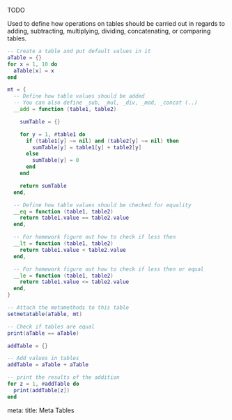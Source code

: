 TODO

Used to define how operations on tables should be carried out in regards to adding, subtracting, multiplying, dividing, concatenating, or comparing tables.

```lua
-- Create a table and put default values in it
aTable = {}
for x = 1, 10 do
  aTable[x] = x
end

mt = {
  -- Define how table values should be added
  -- You can also define _sub, _mul, _div, _mod, _concat (..)
  __add = function (table1, table2)

    sumTable = {}

    for y = 1, #table1 do
      if (table1[y] ~= nil) and (table2[y] ~= nil) then
        sumTable[y] = table1[y] + table2[y]
      else
        sumTable[y] = 0
      end
    end

    return sumTable
  end,

  -- Define how table values should be checked for equality
  __eq = function (table1, table2)
    return table1.value == table2.value
  end,

  -- For homework figure out how to check if less then
  __lt = function (table1, table2)
    return table1.value < table2.value
  end,

  -- For homework figure out how to check if less then or equal
  __le = function (table1, table2)
    return table1.value <= table2.value
  end,
}

-- Attach the metamethods to this table
setmetatable(aTable, mt)

-- Check if tables are equal
print(aTable == aTable)

addTable = {}

-- Add values in tables
addTable = aTable + aTable

-- print the results of the addition
for z = 1, #addTable do
  print(addTable[z])
end
```

<route lang="yaml">
meta:
  title: Meta Tables
</route>
